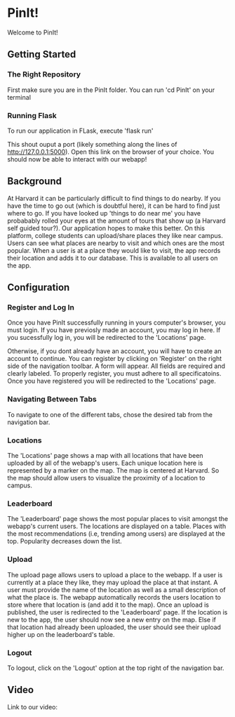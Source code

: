 
# PinIt!

Welcome to PinIt!

## Getting Started

### The Right Repository
First make sure you are in the PinIt folder. You can run 'cd PinIt' on your terminal

### Running Flask

To run our application in FLask, execute 'flask run'

This shout ouput a port (likely something along the lines of http://127.0.0.1:5000). Open this link on the browser of your choice. You should now be able to interact with our webapp!

## Background

At Harvard it can be particularly difficult to find things to do nearby. If you have the time to go out (which is doubtful here), it can be hard to find just where to go. If you have looked up 'things to do near me' you have probabably rolled your eyes at the amount of tours that show up (a Harvard self guided tour?). Our application hopes to make this better. On this platform, college students can upload/share places they like near campus. Users can see what places are nearby to visit and which ones are the most popular. When a user is at a place they would like to visit, the app records their location and adds it to our database. This is available to all users on the app. 

## Configuration

### Register and Log In

Once you have PinIt successfully running in yours computer's browser, you must login. If you have previosly made an account, you may log in here. If you sucessfully log in, you will be redirected to the 'Locations' page.

Otherwise, if you dont already have an account, you will have to create an account to continue. You can register by clicking on 'Register' on the right side of the navigation toolbar. A form will appear. All fields are required and clearly labeled. To properly register, you must adhere to all specificatoins. Once you have registered you will be redirected to the 'Locations' page. 

### Navigating Between Tabs

To navigate to one of the different tabs, chose the desired tab from the navigation bar.

### Locations 

The 'Locations' page shows a map with all locations that have been uploaded by all of the webapp's users. Each unique location here is represented by a marker on the map. The map is centered at Harvard. So the map should allow users to visualize the proximity of a location to campus. 

### Leaderboard

The 'Leaderboard' page shows the most popular places to visit amongst the webapp's current users. The locations are displayed on a table. Places with the most recommendations (i.e, trending among users) are displayed at the top. Popularity decreases down the list. 

### Upload

The upload page allows users to upload a place to the webapp. If a user is currently at a place they like, they may upload the place at that instant. A user must provide the name of the location as well as a small description of what the place is. The webapp automatically records the users location to store where that location is (and add it to the map). Once an upload is published, the user is redirected to the 'Leaderboard' page. If the location is new to the app, the user should now see a new entry on the map. Else if that location had already been uploaded, the user should see their upload higher up on the leaderboard's table. 

### Logout

To logout, click on the 'Logout' option at the top right of the navigation bar.

## Video 
Link to our video: 




